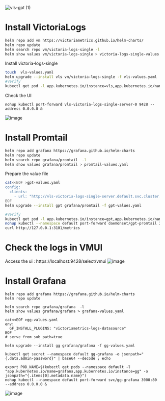 ![vls-gpt (1)](https://github.com/user-attachments/assets/e4bd4f45-c4fa-4fb7-9d0f-99c866c813bc)

# Install VictoriaLogs
```bash
helm repo add vm https://victoriametrics.github.io/helm-charts/
helm repo update
helm search repo vm/victoria-logs-single -l
helm show values vm/victoria-logs-single > victoria-logs-single-values.yaml
```
Install victoria-logs-single
```bash
touch  vls-values.yaml
helm upgrade --install vls vm/victoria-logs-single -f vls-values.yaml
#Verify
kubectl get pod -l app.kubernetes.io/instance=vls,app.kubernetes.io/name=victoria-logs-single

```
Check the UI 
```
nohup kubectl port-forward vls-victoria-logs-single-server-0 9428 --address 0.0.0.0 &
```
![image](https://github.com/user-attachments/assets/9a97d544-cf56-472f-bc7c-3d8c571557c6)

# Install Promtail
```bash
helm repo add grafana https://grafana.github.io/helm-charts
helm repo update
helm search repo grafana/promtail  -l
helm show values grafana/promtail > promtail-values.yaml
```
Prepare the value file 
```bash
cat<<EOF >gpt-values.yaml
config:
  clients:
    - url: "http://vls-victoria-logs-single-server.default.svc.cluster.local:9428/insert/loki/api/v1/push"
EOF
helm upgrade --install gpt grafana/promtail -f gpt-values.yaml

#Verify 
kubectl get pod -l app.kubernetes.io/instance=gpt,app.kubernetes.io/name=promtail
nohup kubectl --namespace default port-forward daemonset/gpt-promtail 3101 --address 0.0.0.0 &
curl http://127.0.0.1:3101/metrics
```
# Check the logs in VMUI
Access the ui : https://localhost:9428/select/vmui
![image](https://github.com/user-attachments/assets/25674ad3-786a-4d2c-bc9a-28341b2d718e)

# Install Grafana 
```
helm repo add grafana https://grafana.github.io/helm-charts
helm repo update

helm search repo grafana/grafana  -l
helm show values grafana/grafana > grafana-values.yaml

cat<<EOF >gg-values.yaml
env:
  GF_INSTALL_PLUGINS: "victoriametrics-logs-datasource"
EOF
# serve_from_sub_path=true

helm upgrade --install gg grafana/grafana -f gg-values.yaml

kubectl get secret --namespace default gg-grafana -o jsonpath="{.data.admin-password}" | base64 --decode ; echo

export POD_NAME=$(kubectl get pods --namespace default -l "app.kubernetes.io/name=grafana,app.kubernetes.io/instance=gg" -o jsonpath="{.items[0].metadata.name}")
nohup kubectl --namespace default port-forward svc/gg-grafana 3000:80 --address 0.0.0.0 &
```
![image](https://github.com/user-attachments/assets/eb81c501-dc6d-469c-9d3f-349d1ac7a718)


